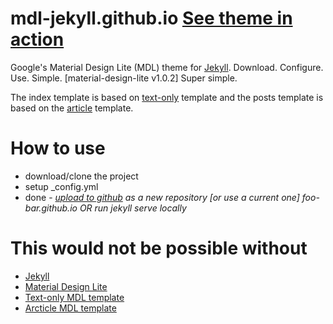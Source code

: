 # mdl-jekyll.github.io [See theme in action](https://getaclue.github.io/mdl-jekyll/)
Google's Material Design Lite (MDL) theme for [Jekyll](http://jekyllrb.com/). Download. Configure. Use. Simple. [material-design-lite v1.0.2]
Super simple. 

The index template is based on [text-only](http://www.getmdl.io/templates/text-only/index.html) template and the posts template is based on the [article](http://www.getmdl.io/templates/article/index.html) template.

# How to use
  * download/clone the project
  * setup _config.yml
  * done - *[upload to github](https://pages.github.com/) as a new repository [or use a current one] foo-bar.github.io OR run jekyll serve locally*
  
# This would not be possible without
  * [Jekyll](http://jekyllrb.com/)
  * [Material Design Lite](https://github.com/google/material-design-lite)
  * [Text-only MDL template](https://github.com/google/material-design-lite/tree/master/templates/text-only)
  * [Arcticle MDL template](https://github.com/google/material-design-lite/tree/master/templates/article)

